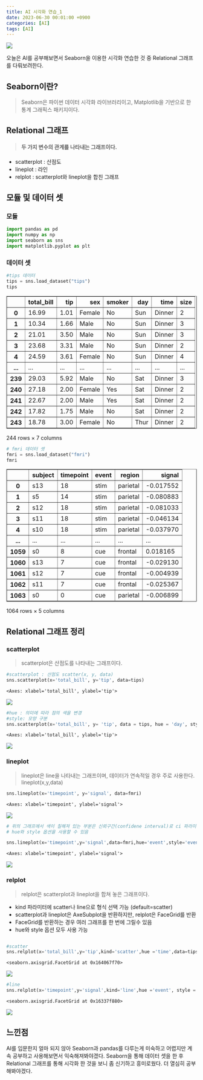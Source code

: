 ```yaml
---
title: AI 시각화 연습_1
date: 2023-06-30 00:01:00 +0900
categories: [AI]
tags: [AI]
---
```


![](https://velog.velcdn.com/images/acadias12/post/596daee7-7a2a-41b1-a038-da5f749d38a3/image.jpeg)

오늘은 AI를 공부해보면서 Seaborn을 이용한 시각화 연습한 것 중 Relational 그래프를 다뤄보려한다.

## Seaborn이란?
> Seaborn은 파이썬 데이터 시각화 라이브러리이고, Matplotlib을 기반으로 한 통계 그래픽스 패키지이다.

## Relational 그래프
> #### 두 가지 변수의 관계를 나타내는 그래프이다.
- scatterplot : 산점도
- lineplot : 라인
- relplot : scatterplot와 lineplot을 합친 그래프


## 모듈 및 데이터 셋

### 모듈
```python
import pandas as pd
import numpy as np
import seaborn as sns
import matplotlib.pyplot as plt
```

### 데이터 셋


```python
#tips 데이터
tips = sns.load_dataset("tips")
tips
```
<div>
<style scoped>
    .dataframe tbody tr th:only-of-type {
        vertical-align: middle;
    }

    .dataframe tbody tr th {
        vertical-align: top;
    }

    .dataframe thead th {
        text-align: right;
    }
</style>
<table border="1" class="dataframe">
  <thead>
    <tr style="text-align: right;">
      <th></th>
      <th>total_bill</th>
      <th>tip</th>
      <th>sex</th>
      <th>smoker</th>
      <th>day</th>
      <th>time</th>
      <th>size</th>
    </tr>
  </thead>
  <tbody>
    <tr>
      <th>0</th>
      <td>16.99</td>
      <td>1.01</td>
      <td>Female</td>
      <td>No</td>
      <td>Sun</td>
      <td>Dinner</td>
      <td>2</td>
    </tr>
    <tr>
      <th>1</th>
      <td>10.34</td>
      <td>1.66</td>
      <td>Male</td>
      <td>No</td>
      <td>Sun</td>
      <td>Dinner</td>
      <td>3</td>
    </tr>
    <tr>
      <th>2</th>
      <td>21.01</td>
      <td>3.50</td>
      <td>Male</td>
      <td>No</td>
      <td>Sun</td>
      <td>Dinner</td>
      <td>3</td>
    </tr>
    <tr>
      <th>3</th>
      <td>23.68</td>
      <td>3.31</td>
      <td>Male</td>
      <td>No</td>
      <td>Sun</td>
      <td>Dinner</td>
      <td>2</td>
    </tr>
    <tr>
      <th>4</th>
      <td>24.59</td>
      <td>3.61</td>
      <td>Female</td>
      <td>No</td>
      <td>Sun</td>
      <td>Dinner</td>
      <td>4</td>
    </tr>
    <tr>
      <th>...</th>
      <td>...</td>
      <td>...</td>
      <td>...</td>
      <td>...</td>
      <td>...</td>
      <td>...</td>
      <td>...</td>
    </tr>
    <tr>
      <th>239</th>
      <td>29.03</td>
      <td>5.92</td>
      <td>Male</td>
      <td>No</td>
      <td>Sat</td>
      <td>Dinner</td>
      <td>3</td>
    </tr>
    <tr>
      <th>240</th>
      <td>27.18</td>
      <td>2.00</td>
      <td>Female</td>
      <td>Yes</td>
      <td>Sat</td>
      <td>Dinner</td>
      <td>2</td>
    </tr>
    <tr>
      <th>241</th>
      <td>22.67</td>
      <td>2.00</td>
      <td>Male</td>
      <td>Yes</td>
      <td>Sat</td>
      <td>Dinner</td>
      <td>2</td>
    </tr>
    <tr>
      <th>242</th>
      <td>17.82</td>
      <td>1.75</td>
      <td>Male</td>
      <td>No</td>
      <td>Sat</td>
      <td>Dinner</td>
      <td>2</td>
    </tr>
    <tr>
      <th>243</th>
      <td>18.78</td>
      <td>3.00</td>
      <td>Female</td>
      <td>No</td>
      <td>Thur</td>
      <td>Dinner</td>
      <td>2</td>
    </tr>
  </tbody>
</table>
<p>244 rows × 7 columns</p>
</div>


```python
# fmri 데이터 셋
fmri = sns.load_dataset("fmri")
fmri
```

<div>
<style scoped>
    .dataframe tbody tr th:only-of-type {
        vertical-align: middle;
    }

    .dataframe tbody tr th {
        vertical-align: top;
    }

    .dataframe thead th {
        text-align: right;
    }
</style>
<table border="1" class="dataframe">
  <thead>
    <tr style="text-align: right;">
      <th></th>
      <th>subject</th>
      <th>timepoint</th>
      <th>event</th>
      <th>region</th>
      <th>signal</th>
    </tr>
  </thead>
  <tbody>
    <tr>
      <th>0</th>
      <td>s13</td>
      <td>18</td>
      <td>stim</td>
      <td>parietal</td>
      <td>-0.017552</td>
    </tr>
    <tr>
      <th>1</th>
      <td>s5</td>
      <td>14</td>
      <td>stim</td>
      <td>parietal</td>
      <td>-0.080883</td>
    </tr>
    <tr>
      <th>2</th>
      <td>s12</td>
      <td>18</td>
      <td>stim</td>
      <td>parietal</td>
      <td>-0.081033</td>
    </tr>
    <tr>
      <th>3</th>
      <td>s11</td>
      <td>18</td>
      <td>stim</td>
      <td>parietal</td>
      <td>-0.046134</td>
    </tr>
    <tr>
      <th>4</th>
      <td>s10</td>
      <td>18</td>
      <td>stim</td>
      <td>parietal</td>
      <td>-0.037970</td>
    </tr>
    <tr>
      <th>...</th>
      <td>...</td>
      <td>...</td>
      <td>...</td>
      <td>...</td>
      <td>...</td>
    </tr>
    <tr>
      <th>1059</th>
      <td>s0</td>
      <td>8</td>
      <td>cue</td>
      <td>frontal</td>
      <td>0.018165</td>
    </tr>
    <tr>
      <th>1060</th>
      <td>s13</td>
      <td>7</td>
      <td>cue</td>
      <td>frontal</td>
      <td>-0.029130</td>
    </tr>
    <tr>
      <th>1061</th>
      <td>s12</td>
      <td>7</td>
      <td>cue</td>
      <td>frontal</td>
      <td>-0.004939</td>
    </tr>
    <tr>
      <th>1062</th>
      <td>s11</td>
      <td>7</td>
      <td>cue</td>
      <td>frontal</td>
      <td>-0.025367</td>
    </tr>
    <tr>
      <th>1063</th>
      <td>s0</td>
      <td>0</td>
      <td>cue</td>
      <td>parietal</td>
      <td>-0.006899</td>
    </tr>
  </tbody>
</table>
<p>1064 rows × 5 columns</p>
</div>


## Relational 그래프 정리

### scatterplot

> scatterplot은 산점도를 나타내는 그래프이다.

```python
#scatterplot : 산점도 scatter(x, y, data)
sns.scatterplot(x='total_bill', y='tip', data=tips)
```

```
<Axes: xlabel='total_bill', ylabel='tip'>
```

![](https://velog.velcdn.com/images/acadias12/post/636bfc74-cede-49f9-980a-450826dd75dd/image.png)


```python
#hue : 의미에 따라 점의 색을 변경
#style: 모양 구분
sns.scatterplot(x='total_bill', y= 'tip', data = tips, hue = 'day', style = 'time')
```

```
<Axes: xlabel='total_bill', ylabel='tip'>
```

![](https://velog.velcdn.com/images/acadias12/post/c787daaa-65d6-4a9c-8807-a6ba43bc42c5/image.png)

### lineplot

> lineplot은 line을 나타내는 그래프이며, 데이터가 연속적일 경우 주로 사용한다. lineplot(x,y,data)

```python
sns.lineplot(x='timepoint', y='signal', data=fmri)
```

```
<Axes: xlabel='timepoint', ylabel='signal'>
```

![](https://velog.velcdn.com/images/acadias12/post/30812429-4f7c-45ad-b69f-a2fac5441741/image.png)

```python
# 위의 그래프에서 색이 칠해져 있는 부분은 신뢰구간(confidene interval)로 ci 파라미터로 조절 가능
# hue와 style 옵션을 사용할 수 있음

sns.lineplot(x='timepoint',y='signal',data=fmri,hue='event',style='event',ci=None)
```

```
<Axes: xlabel='timepoint', ylabel='signal'>
```

![](https://velog.velcdn.com/images/acadias12/post/4e2a937a-23bc-4c9e-8f60-d28a88c9990a/image.png)


### relplot

> relplot은 scatterplot과 lineplot을 합쳐 놓은 그래프이다.
- kind 파라미터에 scatter나 line으로 형식 선택 가능 (default=scatter)
- scatterplot과 lineplot은 AxeSubplot을 반환하지만, relplot은 FaceGrid를 반환
- FaceGrid를 반환하는 경우 여러 그래프를 한 번에 그릴수 있음
- hue와 style 옵션 모두 사용 가능


```python

#scatter
sns.relplot(x='total_bill',y='tip',kind='scatter',hue ='time',data=tips)

```

```
<seaborn.axisgrid.FacetGrid at 0x164067f70>
```

![](https://velog.velcdn.com/images/acadias12/post/087d0f04-02b1-443b-b374-6dab887723c8/image.png)

```python
#line
sns.relplot(x='timepoint',y='signal',kind='line',hue ='event', style ='event',ci = None,data=fmri)
```

```
<seaborn.axisgrid.FacetGrid at 0x16337f880>
```

![](https://velog.velcdn.com/images/acadias12/post/15461c69-cd41-4d6b-9f25-330377c7b7f9/image.png)


## 느낀점
AI를 입문한지 얼마 되지 않아 Seaborn과 pandas를 다루는게 미숙하고 어렵지만 계속 공부하고 사용해보면서 익숙해져봐야겠다. Seaborn을 통해 데이터 셋을 한 후 Relational 그래프를 통해 시각화 한 것을 보니 좀 신기하고 흥미로웠다. 더 열심히 공부해봐야겠다.





